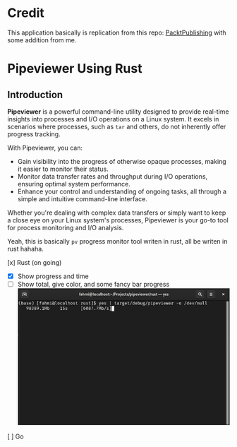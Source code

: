 # Credit
This application basically is replication from this repo: [PacktPublishing](https://github.com/PacktPublishing/Hands-On-Systems-Programming-with-Rust) with some addition from me.

# Pipeviewer Using Rust

## Introduction
**Pipeviewer** is a powerful command-line utility designed to provide real-time insights into processes and I/O operations on a Linux system. It excels in scenarios where processes, such as `tar` and others, do not inherently offer progress tracking.

With Pipeviewer, you can:

- Gain visibility into the progress of otherwise opaque processes, making it easier to monitor their status.
- Monitor data transfer rates and throughput during I/O operations, ensuring optimal system performance.
- Enhance your control and understanding of ongoing tasks, all through a simple and intuitive command-line interface.

Whether you're dealing with complex data transfers or simply want to keep a close eye on your Linux system's processes, Pipeviewer is your go-to tool for process monitoring and I/O analysis.

Yeah, this is basically `pv` progress monitor tool writen in rust, all be writen in rust hahaha.

[x] Rust (on going)
- [x] Show progress and time
- [ ] Show total, give color, and some fancy bar progress 
![Screenshot from result](https://raw.githubusercontent.com/flukis/pipeviewer/main/rust/assets/Screenshot%20from%202023-09-22%2011-31-05.png)

[ ] Go
